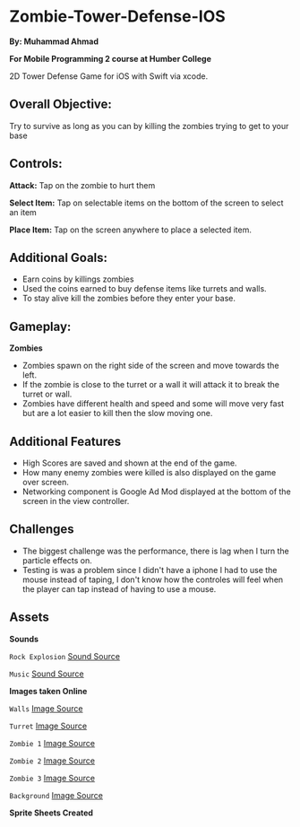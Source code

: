 # Zombie-Tower-Defense-IOS

**By: Muhammad Ahmad**

**For Mobile Programming 2 course at Humber College**

2D Tower Defense Game for iOS with Swift via xcode.

## Overall Objective:
Try to survive as long as you can by killing the zombies trying to get to your base

## Controls:
**Attack:**  Tap on the zombie to hurt them

**Select Item:**  Tap on selectable items on the bottom of the screen to select an item

**Place Item:**   Tap on the screen anywhere to place a selected item.

## Additional Goals:
- Earn coins by killings zombies
- Used the coins earned to buy defense items like turrets and walls.
- To stay alive kill the zombies before they enter your base.

## Gameplay:
**Zombies**
- Zombies spawn on the right side of the screen and move towards the left.
- If the zombie is close to the turret or a wall it will attack it to break the turret or wall.
- Zombies have different health and speed and some will move very fast but are a lot easier to kill then the slow moving one.

## Additional Features
- High Scores are saved and shown at the end of the game.
- How many enemy zombies were killed is also displayed on the game over screen.
- Networking component is Google Ad Mod displayed at the bottom of the screen in the view controller.

## Challenges
- The biggest challenge was the performance, there is lag when I turn the particle effects on.
- Testing is was a problem since I didn't have a iphone I had to use the mouse instead of taping, I don't know how the controles will feel when the player can tap instead of having to use a mouse.

## Assets

**Sounds**

`Rock Explosion` [Sound Source](https://freesound.org/people/OwlStorm/sounds/404754/)

`Music` [Sound Source](https://freesound.org/people/DRFX/sounds/338986/)

**Images taken Online**

`Walls` [Image Source](http://www.ludumdare.com/compo/wp-content/uploads/2009/04/wallsheet.png)

`Turret` [Image Source](https://opengameart.org/sites/default/files/Rocket_Launcher_0.png)

`Zombie 1` [Image Source](https://opengameart.org/sites/default/files/zombie_2.gif)

`Zombie 2` [Image Source](https://opengameart.org/content/the-zombie-free-sprites)

`Zombie 3` [Image Source](https://opengameart.org/content/the-zombie-free-sprites)

`Background` [Image Source](https://opengameart.org/sites/default/files/grass_template2_0.jpg)


**Sprite Sheets Created**


